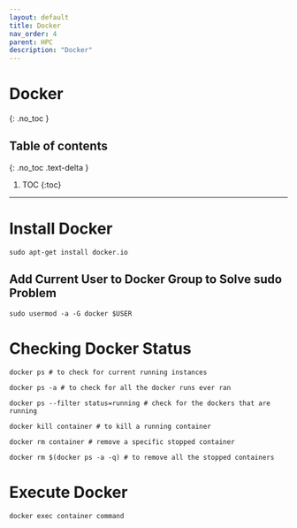 ```yaml
---
layout: default
title: Docker
nav_order: 4
parent: HPC
description: "Docker"
---
```


# Docker
{: .no_toc }

## Table of contents
{: .no_toc .text-delta }

1. TOC
{:toc}

---
# Install Docker

`sudo apt-get install docker.io`

## Add Current User to Docker Group to Solve sudo Problem

`sudo usermod -a -G docker $USER`

# Checking Docker Status
```
docker ps # to check for current running instances

docker ps -a # to check for all the docker runs ever ran

docker ps --filter status=running # check for the dockers that are running

docker kill container # to kill a running container

docker rm container # remove a specific stopped container

docker rm $(docker ps -a -q) # to remove all the stopped containers
```

# Execute Docker
```
docker exec container command
```
